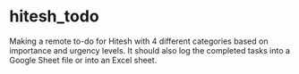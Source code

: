# hitesh_todo
Making a remote to-do for Hitesh with 4 different categories based on importance and urgency levels.
It should also log the completed tasks into a Google Sheet file or into an Excel sheet.

